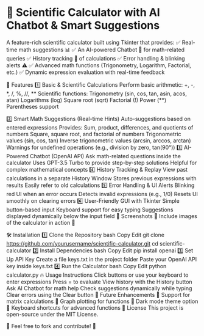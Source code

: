 # 🧮 Scientific Calculator with AI Chatbot & Smart Suggestions

A feature-rich scientific calculator built using Tkinter that provides:
✅ Real-time math suggestions 📊
✅ An AI-powered Chatbot 🤖 for math-related queries
✅ History tracking 📝 of calculations
✅ Error handling & blinking alerts ⚠️
✅ Advanced math functions (Trigonometry, Logarithm, Factorial, etc.)
✅ Dynamic expression evaluation with real-time feedback

🚀 Features
1️⃣ Basic & Scientific Calculations
Perform basic arithmetic: +, -, *, /, %, //, **
Scientific functions:
Trigonometry (sin, cos, tan, asin, acos, atan)
Logarithms (log)
Square root (sqrt)
Factorial (!)
Power (**)
Parentheses support

2️⃣ Smart Math Suggestions (Real-time Hints)
Auto-suggestions based on entered expressions
Provides:
Sum, product, differences, and quotients of numbers
Square, square root, and factorial of numbers
Trigonometric values (sin, cos, tan)
Inverse trigonometric values (arcsin, arccos, arctan)
Warnings for undefined operations (e.g., division by zero, tan(90°))
3️⃣ AI-Powered Chatbot (OpenAI API)
Ask math-related questions inside the calculator
Uses GPT-3.5 Turbo to provide step-by-step solutions
Helpful for complex mathematical concepts
4️⃣ History Tracking & Replay
View past calculations in a separate History Window
Stores previous expressions with results
Easily refer to old calculations
5️⃣ Error Handling & UI Alerts
Blinking red UI when an error occurs
Detects invalid expressions (e.g., 1/0)
Resets UI smoothly on clearing errors
6️⃣ User-Friendly GUI with Tkinter
Simple button-based input
Keyboard support for easy typing
Suggestions displayed dynamically below the input field
📸 Screenshots
🚀 Include images of the calculator in action 🚀

🛠️ Installation
1️⃣ Clone the Repository
bash
Copy
Edit
git clone https://github.com/yourusername/scientific-calculator.git
cd scientific-calculator
2️⃣ Install Dependencies
bash
Copy
Edit
pip install openai
3️⃣ Set Up API Key
Create a file keys.txt in the project folder
Paste your OpenAI API key inside keys.txt
4️⃣ Run the Calculator
bash
Copy
Edit
python calculator.py
🔥 Usage Instructions
Click buttons or use your keyboard to enter expressions
Press = to evaluate
View history with the History button
Ask AI Chatbot for math help
Check suggestions dynamically while typing
Clear errors using the Clear button
🎯 Future Enhancements
🔹 Support for matrix calculations
🔹 Graph plotting for functions
🔹 Dark mode theme option
🔹 Keyboard shortcuts for advanced functions
📝 License
This project is open-source under the MIT License.

🚀 Feel free to fork and contribute! 🚀

